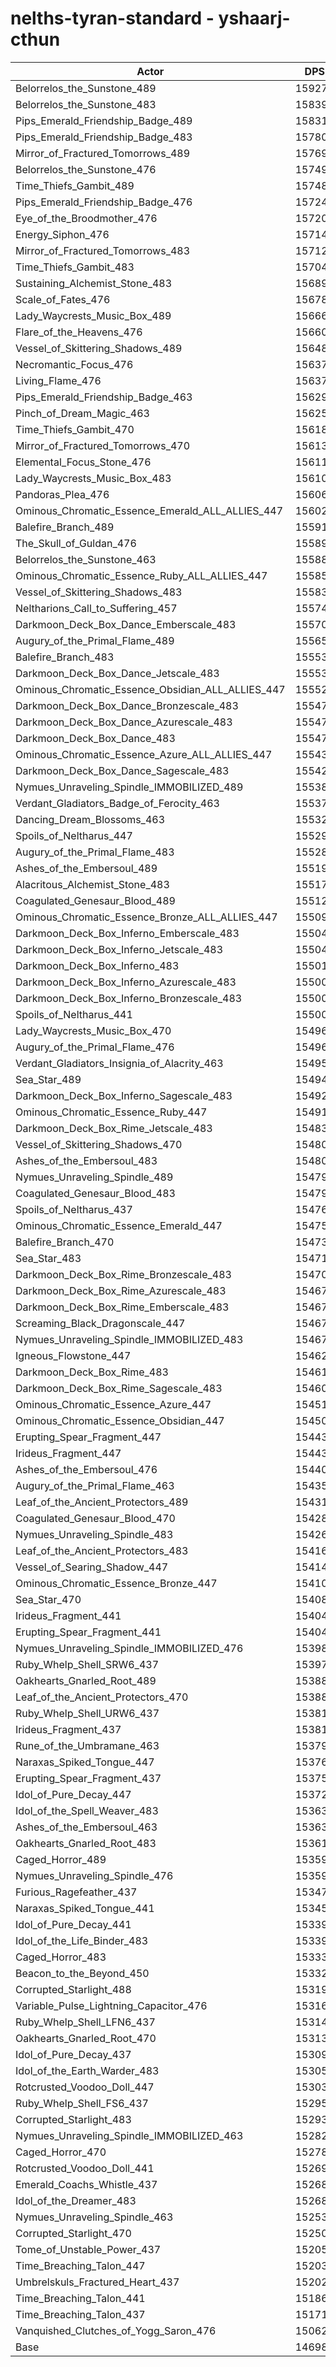 # nelths-tyran-standard - yshaarj-cthun
| Actor | DPS | Increase |
|---|:---:|:---:|
|Belorrelos_the_Sunstone_489|159273|8.36%|
|Belorrelos_the_Sunstone_483|158394|7.76%|
|Pips_Emerald_Friendship_Badge_489|158311|7.70%|
|Pips_Emerald_Friendship_Badge_483|157803|7.36%|
|Mirror_of_Fractured_Tomorrows_489|157694|7.28%|
|Belorrelos_the_Sunstone_476|157498|7.15%|
|Time_Thiefs_Gambit_489|157488|7.14%|
|Pips_Emerald_Friendship_Badge_476|157248|6.98%|
|Eye_of_the_Broodmother_476|157201|6.95%|
|Energy_Siphon_476|157144|6.91%|
|Mirror_of_Fractured_Tomorrows_483|157125|6.90%|
|Time_Thiefs_Gambit_483|157042|6.84%|
|Sustaining_Alchemist_Stone_483|156892|6.74%|
|Scale_of_Fates_476|156782|6.66%|
|Lady_Waycrests_Music_Box_489|156667|6.58%|
|Flare_of_the_Heavens_476|156605|6.54%|
|Vessel_of_Skittering_Shadows_489|156483|6.46%|
|Necromantic_Focus_476|156379|6.39%|
|Living_Flame_476|156373|6.38%|
|Pips_Emerald_Friendship_Badge_463|156291|6.33%|
|Pinch_of_Dream_Magic_463|156254|6.30%|
|Time_Thiefs_Gambit_470|156189|6.26%|
|Mirror_of_Fractured_Tomorrows_470|156132|6.22%|
|Elemental_Focus_Stone_476|156118|6.21%|
|Lady_Waycrests_Music_Box_483|156101|6.20%|
|Pandoras_Plea_476|156060|6.17%|
|Ominous_Chromatic_Essence_Emerald_ALL_ALLIES_447|156024|6.15%|
|Balefire_Branch_489|155911|6.07%|
|The_Skull_of_Guldan_476|155892|6.06%|
|Belorrelos_the_Sunstone_463|155882|6.05%|
|Ominous_Chromatic_Essence_Ruby_ALL_ALLIES_447|155855|6.03%|
|Vessel_of_Skittering_Shadows_483|155832|6.02%|
|Neltharions_Call_to_Suffering_457|155742|5.96%|
|Darkmoon_Deck_Box_Dance_Emberscale_483|155709|5.93%|
|Augury_of_the_Primal_Flame_489|155653|5.89%|
|Balefire_Branch_483|155537|5.82%|
|Darkmoon_Deck_Box_Dance_Jetscale_483|155533|5.81%|
|Ominous_Chromatic_Essence_Obsidian_ALL_ALLIES_447|155529|5.81%|
|Darkmoon_Deck_Box_Dance_Bronzescale_483|155479|5.78%|
|Darkmoon_Deck_Box_Dance_Azurescale_483|155472|5.77%|
|Darkmoon_Deck_Box_Dance_483|155471|5.77%|
|Ominous_Chromatic_Essence_Azure_ALL_ALLIES_447|155435|5.75%|
|Darkmoon_Deck_Box_Dance_Sagescale_483|155424|5.74%|
|Nymues_Unraveling_Spindle_IMMOBILIZED_489|155389|5.71%|
|Verdant_Gladiators_Badge_of_Ferocity_463|155370|5.70%|
|Dancing_Dream_Blossoms_463|155324|5.67%|
|Spoils_of_Neltharus_447|155298|5.65%|
|Augury_of_the_Primal_Flame_483|155287|5.65%|
|Ashes_of_the_Embersoul_489|155192|5.58%|
|Alacritous_Alchemist_Stone_483|155173|5.57%|
|Coagulated_Genesaur_Blood_489|155124|5.53%|
|Ominous_Chromatic_Essence_Bronze_ALL_ALLIES_447|155095|5.51%|
|Darkmoon_Deck_Box_Inferno_Emberscale_483|155045|5.48%|
|Darkmoon_Deck_Box_Inferno_Jetscale_483|155044|5.48%|
|Darkmoon_Deck_Box_Inferno_483|155015|5.46%|
|Darkmoon_Deck_Box_Inferno_Azurescale_483|155006|5.45%|
|Darkmoon_Deck_Box_Inferno_Bronzescale_483|155002|5.45%|
|Spoils_of_Neltharus_441|155001|5.45%|
|Lady_Waycrests_Music_Box_470|154967|5.43%|
|Augury_of_the_Primal_Flame_476|154965|5.43%|
|Verdant_Gladiators_Insignia_of_Alacrity_463|154959|5.42%|
|Sea_Star_489|154948|5.41%|
|Darkmoon_Deck_Box_Inferno_Sagescale_483|154929|5.40%|
|Ominous_Chromatic_Essence_Ruby_447|154916|5.39%|
|Darkmoon_Deck_Box_Rime_Jetscale_483|154837|5.34%|
|Vessel_of_Skittering_Shadows_470|154809|5.32%|
|Ashes_of_the_Embersoul_483|154807|5.32%|
|Nymues_Unraveling_Spindle_489|154796|5.31%|
|Coagulated_Genesaur_Blood_483|154793|5.31%|
|Spoils_of_Neltharus_437|154765|5.29%|
|Ominous_Chromatic_Essence_Emerald_447|154750|5.28%|
|Balefire_Branch_470|154737|5.27%|
|Sea_Star_483|154713|5.26%|
|Darkmoon_Deck_Box_Rime_Bronzescale_483|154706|5.25%|
|Darkmoon_Deck_Box_Rime_Azurescale_483|154679|5.23%|
|Darkmoon_Deck_Box_Rime_Emberscale_483|154675|5.23%|
|Screaming_Black_Dragonscale_447|154674|5.23%|
|Nymues_Unraveling_Spindle_IMMOBILIZED_483|154672|5.23%|
|Igneous_Flowstone_447|154623|5.19%|
|Darkmoon_Deck_Box_Rime_483|154619|5.19%|
|Darkmoon_Deck_Box_Rime_Sagescale_483|154605|5.18%|
|Ominous_Chromatic_Essence_Azure_447|154512|5.12%|
|Ominous_Chromatic_Essence_Obsidian_447|154503|5.11%|
|Erupting_Spear_Fragment_447|154432|5.06%|
|Irideus_Fragment_447|154431|5.06%|
|Ashes_of_the_Embersoul_476|154407|5.05%|
|Augury_of_the_Primal_Flame_463|154353|5.01%|
|Leaf_of_the_Ancient_Protectors_489|154316|4.98%|
|Coagulated_Genesaur_Blood_470|154281|4.96%|
|Nymues_Unraveling_Spindle_483|154263|4.95%|
|Leaf_of_the_Ancient_Protectors_483|154164|4.88%|
|Vessel_of_Searing_Shadow_447|154145|4.87%|
|Ominous_Chromatic_Essence_Bronze_447|154102|4.84%|
|Sea_Star_470|154087|4.83%|
|Irideus_Fragment_441|154047|4.80%|
|Erupting_Spear_Fragment_441|154043|4.80%|
|Nymues_Unraveling_Spindle_IMMOBILIZED_476|153983|4.76%|
|Ruby_Whelp_Shell_SRW6_437|153974|4.75%|
|Oakhearts_Gnarled_Root_489|153886|4.69%|
|Leaf_of_the_Ancient_Protectors_470|153884|4.69%|
|Ruby_Whelp_Shell_URW6_437|153818|4.65%|
|Irideus_Fragment_437|153814|4.64%|
|Rune_of_the_Umbramane_463|153799|4.63%|
|Naraxas_Spiked_Tongue_447|153764|4.61%|
|Erupting_Spear_Fragment_437|153758|4.61%|
|Idol_of_Pure_Decay_447|153729|4.59%|
|Idol_of_the_Spell_Weaver_483|153636|4.52%|
|Ashes_of_the_Embersoul_463|153635|4.52%|
|Oakhearts_Gnarled_Root_483|153619|4.51%|
|Caged_Horror_489|153593|4.49%|
|Nymues_Unraveling_Spindle_476|153590|4.49%|
|Furious_Ragefeather_437|153479|4.42%|
|Naraxas_Spiked_Tongue_441|153450|4.40%|
|Idol_of_Pure_Decay_441|153391|4.36%|
|Idol_of_the_Life_Binder_483|153390|4.35%|
|Caged_Horror_483|153335|4.32%|
|Beacon_to_the_Beyond_450|153325|4.31%|
|Corrupted_Starlight_488|153194|4.22%|
|Variable_Pulse_Lightning_Capacitor_476|153161|4.20%|
|Ruby_Whelp_Shell_LFN6_437|153141|4.19%|
|Oakhearts_Gnarled_Root_470|153136|4.18%|
|Idol_of_Pure_Decay_437|153099|4.16%|
|Idol_of_the_Earth_Warder_483|153054|4.13%|
|Rotcrusted_Voodoo_Doll_447|153039|4.12%|
|Ruby_Whelp_Shell_FS6_437|152956|4.06%|
|Corrupted_Starlight_483|152935|4.05%|
|Nymues_Unraveling_Spindle_IMMOBILIZED_463|152825|3.97%|
|Caged_Horror_470|152787|3.94%|
|Rotcrusted_Voodoo_Doll_441|152698|3.88%|
|Emerald_Coachs_Whistle_437|152689|3.88%|
|Idol_of_the_Dreamer_483|152684|3.87%|
|Nymues_Unraveling_Spindle_463|152535|3.77%|
|Corrupted_Starlight_470|152509|3.76%|
|Tome_of_Unstable_Power_437|152058|3.45%|
|Time_Breaching_Talon_447|152031|3.43%|
|Umbrelskuls_Fractured_Heart_437|152024|3.43%|
|Time_Breaching_Talon_441|151863|3.32%|
|Time_Breaching_Talon_437|151718|3.22%|
|Vanquished_Clutches_of_Yogg_Saron_476|150628|2.48%|
|Base|146989|0.00%|
